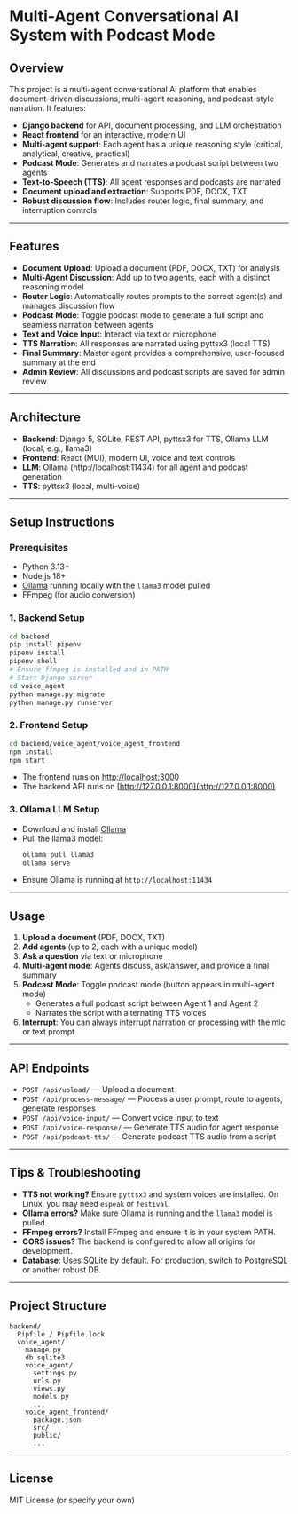 # Multi-Agent Conversational AI System with Podcast Mode

## Overview

This project is a multi-agent conversational AI platform that enables document-driven discussions, multi-agent reasoning, and podcast-style narration. It features:

- **Django backend** for API, document processing, and LLM orchestration
- **React frontend** for an interactive, modern UI
- **Multi-agent support**: Each agent has a unique reasoning style (critical, analytical, creative, practical)
- **Podcast Mode**: Generates and narrates a podcast script between two agents
- **Text-to-Speech (TTS)**: All agent responses and podcasts are narrated
- **Document upload and extraction**: Supports PDF, DOCX, TXT
- **Robust discussion flow**: Includes router logic, final summary, and interruption controls

---

## Features

- **Document Upload**: Upload a document (PDF, DOCX, TXT) for analysis
- **Multi-Agent Discussion**: Add up to two agents, each with a distinct reasoning model
- **Router Logic**: Automatically routes prompts to the correct agent(s) and manages discussion flow
- **Podcast Mode**: Toggle podcast mode to generate a full script and seamless narration between agents
- **Text and Voice Input**: Interact via text or microphone
- **TTS Narration**: All responses are narrated using pyttsx3 (local TTS)
- **Final Summary**: Master agent provides a comprehensive, user-focused summary at the end
- **Admin Review**: All discussions and podcast scripts are saved for admin review

---

## Architecture

- **Backend**: Django 5, SQLite, REST API, pyttsx3 for TTS, Ollama LLM (local, e.g., llama3)
- **Frontend**: React (MUI), modern UI, voice and text controls
- **LLM**: Ollama (http://localhost:11434) for all agent and podcast generation
- **TTS**: pyttsx3 (local, multi-voice)

---

## Setup Instructions

### Prerequisites
- Python 3.13+
- Node.js 18+
- [Ollama](https://ollama.com/) running locally with the `llama3` model pulled
- FFmpeg (for audio conversion)

### 1. Backend Setup

```bash
cd backend
pip install pipenv
pipenv install
pipenv shell
# Ensure ffmpeg is installed and in PATH
# Start Django server
cd voice_agent
python manage.py migrate
python manage.py runserver
```

### 2. Frontend Setup

```bash
cd backend/voice_agent/voice_agent_frontend
npm install
npm start
```

- The frontend runs on [http://localhost:3000](http://localhost:3000)
- The backend API runs on [http://127.0.0.1:8000](http://127.0.0.1:8000)

### 3. Ollama LLM Setup

- Download and install [Ollama](https://ollama.com/)
- Pull the llama3 model:
  ```bash
  ollama pull llama3
  ollama serve
  ```
- Ensure Ollama is running at `http://localhost:11434`

---

## Usage

1. **Upload a document** (PDF, DOCX, TXT)
2. **Add agents** (up to 2, each with a unique model)
3. **Ask a question** via text or microphone
4. **Multi-agent mode**: Agents discuss, ask/answer, and provide a final summary
5. **Podcast Mode**: Toggle podcast mode (button appears in multi-agent mode)
   - Generates a full podcast script between Agent 1 and Agent 2
   - Narrates the script with alternating TTS voices
6. **Interrupt**: You can always interrupt narration or processing with the mic or text prompt

---

## API Endpoints

- `POST /api/upload/` — Upload a document
- `POST /api/process-message/` — Process a user prompt, route to agents, generate responses
- `POST /api/voice-input/` — Convert voice input to text
- `POST /api/voice-response/` — Generate TTS audio for agent response
- `POST /api/podcast-tts/` — Generate podcast TTS audio from a script

---

## Tips & Troubleshooting

- **TTS not working?** Ensure `pyttsx3` and system voices are installed. On Linux, you may need `espeak` or `festival`.
- **Ollama errors?** Make sure Ollama is running and the `llama3` model is pulled.
- **FFmpeg errors?** Install FFmpeg and ensure it is in your system PATH.
- **CORS issues?** The backend is configured to allow all origins for development.
- **Database**: Uses SQLite by default. For production, switch to PostgreSQL or another robust DB.

---

## Project Structure

```
backend/
  Pipfile / Pipfile.lock
  voice_agent/
    manage.py
    db.sqlite3
    voice_agent/
      settings.py
      urls.py
      views.py
      models.py
      ...
    voice_agent_frontend/
      package.json
      src/
      public/
      ...
```

---

## License

MIT License (or specify your own) 